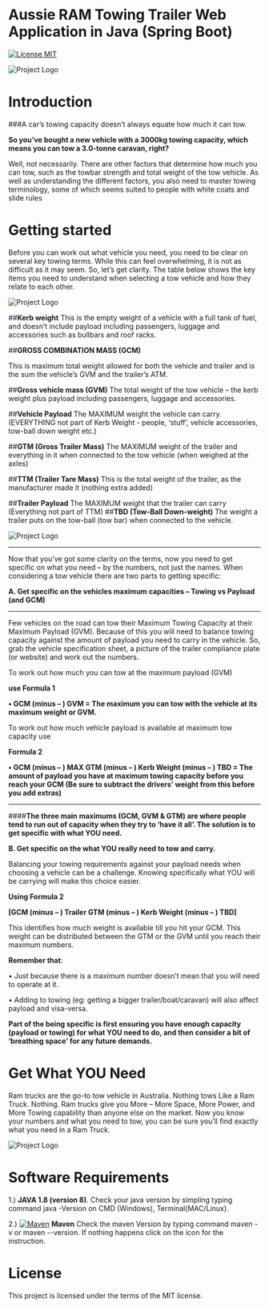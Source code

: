 <!-- the line below needs to be an empty line C: (its because kramdown isnt
     that smart and dearly wants an empty line before a heading to be able to
     display it as such, e.g. website) -->

# Aussie RAM Towing Trailer Web Application in Java (Spring Boot) 
[![License MIT](https://img.shields.io/badge/license-MIT-blue.svg)](https://raw.githubusercontent.com/iluwatar/java-design-patterns/master/LICENSE.md)



![Project Logo](/Users/lovepreetsingh/Desktop/Ram_towing_truck.png)


# Introduction

###A car’s towing capacity doesn’t always equate how much it can tow.

**So you’ve bought a new vehicle with a 3000kg towing capacity, which means you can tow a 3.0-tonne caravan, right?**

Well, not necessarily. There are other factors that determine how much you can tow, such as the towbar strength and total weight of the tow vehicle.
As well as understanding the different factors, you also need to master towing terminology, some of which seems suited to people with white coats and slide rules

# Getting started

Before you can work out what vehicle you need, you need to be clear on several key towing terms. While this can feel overwhelming, it is not as difficult as it may seem. So, let’s get clarity. The table below shows the key items you need to understand when selecting a tow vehicle and how they relate to each other.

![Project Logo](/Users/lovepreetsingh/Desktop/Project_desc.png)

##**Kerb weight**
This is the empty weight of a vehicle with a full tank of fuel, and doesn’t include payload including passengers, luggage and accessories such as bullbars and roof racks. 


##**GROSS COMBINATION MASS (GCM)**

This is maximum total weight allowed for both the vehicle and trailer and is the sum the vehicle’s GVM and the trailer’s ATM.

##**Gross vehicle mass (GVM)**
The total weight of the tow vehicle – the kerb weight plus payload including passengers, luggage and accessories. 

##**Vehicle Payload**
The MAXIMUM weight the vehicle can carry. (EVERYTHING not part of Kerb Weight - people, ‘stuff’, vehicle accessories, tow-ball down weight etc.)

##**GTM (Gross Trailer Mass)**
The MAXIMUM weight of the trailer and everything in it when connected to the tow vehicle (when weighed at the axles)

##**TTM (Trailer Tare Mass)**
This is the total weight of the trailer, as the manufacturer made it (nothing extra added)

##**Trailer Payload**
The MAXIMUM weight that the trailer can carry (Everything not part of TTM)
##**TBD (Tow-Ball Down-weight)**
The weight a trailer puts on the tow-ball (tow bar) when connected to the vehicle.

![Project Logo](/Users/lovepreetsingh/Desktop/trailer_explain.png)

****

Now that you’ve got some clarity on the terms, now you need to get specific on what you need – by the numbers, not just the names. When considering a tow vehicle there are two parts to getting specific:

**A. Get specific on the vehicles maximum capacities – Towing vs Payload (and GCM)**
****
Few vehicles on the road can tow their Maximum Towing Capacity at their Maximum Payload (GVM). Because of this you will need to balance towing capacity against the amount of payload you need to carry in the vehicle. So, grab the vehicle specification sheet, a picture of the trailer compliance plate (or website) and work out the numbers.

To work out how much you can tow at the maximum payload (GVM) 

**use Formula 1**

**• GCM (minus – ) GVM = The maximum you can tow with the vehicle at its maximum weight or GVM.**
 
To work out how much vehicle payload is available at maximum tow capacity use

 **Formula 2**

**• GCM (minus – ) MAX GTM (minus – ) Kerb Weight (minus – ) TBD = The amount of payload you have at maximum towing capacity before you reach your GCM (Be sure to subtract the drivers’ weight from this before you add extras)**

****
####**The three main maximums (GCM, GVM & GTM) are where people tend to run out of capacity when they try to ‘have it all’. The solution is to get specific with what YOU need.**

**B. Get specific on the what YOU really need to tow and carry.**

Balancing your towing requirements against your payload needs when choosing a vehicle can be a challenge. Knowing specifically what YOU will be carrying will make this choice easier.

**Using Formula 2**

**[GCM (minus – ) Trailer GTM (minus – ) Kerb Weight (minus – ) TBD]**

This identifies how much weight is available till you hit your GCM. This weight can be distributed between the GTM or the GVM until you reach their maximum numbers. 

**Remember that**:

• Just because there is a maximum number doesn’t mean that you will need to operate at it.

• Adding to towing (eg: getting a bigger trailer/boat/caravan) will also affect payload and visa-versa.

**Part of the being specific is first ensuring you have enough capacity (payload or towing) for what YOU need to do, and then consider a bit of ‘breathing space’ for any future demands.**




# Get What YOU Need
Ram trucks are the go-to tow vehicle in Australia. Nothing tows Like a Ram Truck. Nothing. Ram trucks give you More – More Space, More Power, and More Towing capability than anyone else on the market. Now you know your numbers and what you need to tow, you can be sure you’ll find exactly what you need in a Ram Truck.

![Project Logo](/Users/lovepreetsingh/Desktop/RAM_Aussie.png)

# Software Requirements 
1.) **JAVA 1.8 (version 8)**. Check your java version by simpling typing command java -Version on CMD (Windows), Terminal(MAC/Linux).

2.) [![Maven](https://img.shields.io/maven-metadata/v/http/central.maven.org/maven2/com/google/code/gson/gson/maven-metadata.xml.svg?style=flat-square)](http://www.mkyong.com/maven/how-to-install-maven-in-windows/) **Maven** Check the maven Version by typing command maven -v or maven --version. If nothing happens click on the icon for the instruction.


# License

This project is licensed under the terms of the MIT license.
